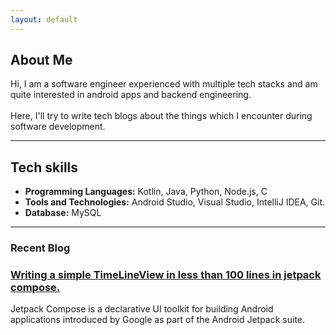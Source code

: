 ```yaml
---
layout: default
---
```


## About Me

<!-- <img class="profile-picture" src="sherlock.jpg"> -->

Hi, I am a software engineer experienced with multiple tech stacks and am quite interested in android apps and backend engineering.<br><br>
Here, I'll try to write tech blogs about the things which I encounter during software development.

* * *

## Tech skills
*   <b>Programming Languages:</b> Kotlin, Java, Python, Node.js, C<br>
*   <b>Tools and Technologies:</b> Android Studio, Visual Studio, IntelliJ IDEA, Git.<br>
*   <b>Database:</b> MySQL

* * *

### Recent Blog
<div class="blog"><h3><u style="color: #FF0F00"><a href="https://www.shahidraza.me/2023/07/23/timelineview-jc.html">Writing a simple TimeLineView in less than 100 lines in jetpack compose.</a></u></h3>Jetpack Compose is a declarative UI toolkit for building Android applications introduced by Google as part of the Android Jetpack suite.</div>
